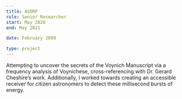```yaml
---
title: ASDRP
role: Senior Researcher
start: May 2020
end: May 2021

date: February 2099

type: project
---
```


Attempting to uncover the secrets of the Voynich Manuscript via a frequency analysis of Voynichese, cross-referencing with Dr. Gerard Cheshire’s work. Additionally, I worked towards creating an accessible receiver for citizen astronomers to detect these millisecond bursts of energy.
